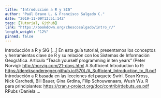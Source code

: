 ```yaml
---
title: "Introducción a R y SIG"
author: "Paúl Bravo L. & Francisco Salgado C."
date: "2019-11-09T13:51:14Z"
tags: [Tutorial, Github]
link: "https://bookdown.org/chescosalgado/intro_r/"
length_weight: "12%"
pinned: false
---
```


Introducción a R y SIG [...] En esta guía tutorial, presentamos los conceptos y herramientas clave de R y su relación con los Sistemas de Información Geográfica. Articulo “Teach yourself programming in ten years” (Peter Norvig): http://norvig.com/21-days.html A Sufficient Introduction to R: https://dereksonderegger.github.io/570L/A_Sufficient_Introduction_to_R.pdf Introducción a R basada en las lecciones del paquete Swirl. Sean Kross, Nick Carchedi, Bill Bauer, Gina Grdina, Filip Schouwenaars, Wush Wu. R para principiantes: https://cran.r-project.org/doc/contrib/rdebuts_es.pdf RPubs (Daniela ...
